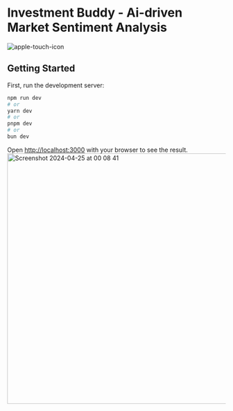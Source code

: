 # Investment Buddy - Ai-driven Market Sentiment Analysis

![apple-touch-icon](https://github.com/Invest-Insight-App/invest-insight-app/assets/128807685/fe6b54e4-84d6-4b12-910c-7c886640252e)


## Getting Started

First, run the development server:

```bash
npm run dev
# or
yarn dev
# or
pnpm dev
# or
bun dev
```

Open [http://localhost:3000](http://localhost:3000) with your browser to see the result.
<img width="578" alt="Screenshot 2024-04-25 at 00 08 41" src="https://github.com/Invest-Insight-App/invest-insight-app/assets/128807685/930dbb13-9696-4a6a-8fbf-57000e4fbfb8">
